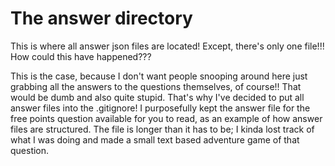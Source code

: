 # The answer directory
This is where all answer json files are located! Except, there's only one file!!! How could this have happened???

This is the case, because I don't want people snooping around here just grabbing all the answers to the questions themselves, of course!! That would be dumb and also quite stupid. That's why I've decided to put all answer files into the .gitignore! I purposefully kept the answer file for the free points question available for you to read, as an example of how answer files are structured. The file is longer than it has to be; I kinda lost track of what I was doing and made a small text based adventure game of that question.